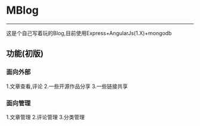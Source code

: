 # MBlog
***
这是个自己写着玩的Blog,目前使用Express+AngularJs(1.X)+mongodb
## 功能(初版)

### 面向外部
1.文章查看,评论
2.一些开源作品分享
3.一些链接共享

### 面向管理
1.文章管理 2.评论管理 3.分类管理
